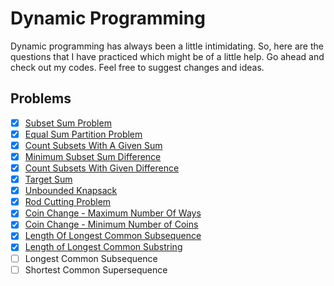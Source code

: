 # Dynamic Programming
Dynamic programming has always been a little intimidating. So, here are the questions that I have practiced which might be of a little help. Go ahead and check out my codes. Feel free to suggest changes and ideas. 


## Problems
- [x] [Subset Sum Problem](https://github.com/Ishita-Tiwari/Dynamic-Programming/blob/main/1.%20Subset%20Sum%20Problem.py)
- [x] [Equal Sum Partition Problem](https://github.com/Ishita-Tiwari/Dynamic-Programming/blob/main/2.%20Equal%20Sum%20Partition%20Problem.py)
- [x] [Count Subsets With A Given Sum](https://github.com/Ishita-Tiwari/Dynamic-Programming/blob/main/3.%20Count%20subset%20with%20given%20sum.py)
- [x] [Minimum Subset Sum Difference](https://github.com/Ishita-Tiwari/Dynamic-Programming/blob/main/4.%20Minimum%20Subset%20Sum%20Difference.py)
- [x] [Count Subsets With Given Difference](https://github.com/Ishita-Tiwari/Dynamic-Programming/blob/main/5.%20Count%20subsets%20with%20given%20difference.py)
- [x] [Target Sum](https://github.com/Ishita-Tiwari/Dynamic-Programming/blob/main/6.%20Target%20Sum.py)
- [x] [Unbounded Knapsack](https://github.com/Ishita-Tiwari/Dynamic-Programming/blob/main/7.%20Unbounded%20Knapsack.py)
- [x] [Rod Cutting Problem](https://github.com/Ishita-Tiwari/Dynamic-Programming/blob/main/8.%20Rod%20Cutting%20Problem.py)
- [x] [Coin Change - Maximum Number Of Ways](https://github.com/Ishita-Tiwari/Dynamic-Programming/blob/main/9.%20Coin%20Change%20-%20Maximum%20number%20of%20ways.py)
- [x] [Coin Change - Minimum Number of Coins](https://github.com/Ishita-Tiwari/Dynamic-Programming/blob/main/10.%20Coin%20Change%20-%20Min%20number%20of%20coins.py)
- [x] [Length Of Longest Common Subsequence](https://github.com/Ishita-Tiwari/Dynamic-Programming/blob/main/11.%20LCS.py)
- [x] [Length of Longest Common Substring](https://github.com/Ishita-Tiwari/Dynamic-Programming/blob/main/12.%20Longest%20Common%20Substring.py)
- [ ] Longest Common Subsequence
- [ ] Shortest Common Supersequence
